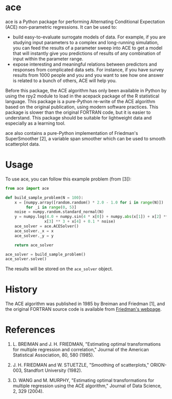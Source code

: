 ace
===

ace is a Python package for performing Alternating Conditional Expectation (ACE) non-parametric regressions. It can be used to:

 - build easy-to-evaluate surrogate models of data. For example, if you are studying input parameters to a complex and long-running simulation, you can feed the results of a parameter sweep into ACE to get a model that will instantly give you predictions of results of any combination of input within the parameter range. 
 - expose interesting and meaningful relations between predictors and responses from complicated data sets. For instance, if you have survey results from 1000 people and you and you want to see how one answer is related to a bunch of others, ACE will help you. 
 
Before this package, the ACE algorithm has only been available in Python by using the rpy2 module to load in the acepack package of the R statistical language. This package is a pure-Python re-write of the ACE algorithm based on the original publication, using modern software practices. This package is slower than the original FORTRAN code, but it is easier to understand. This package should be suitable for lightweight data and especially as a learning tool. 

ace also contains a pure-Python implementation of Friedman's SuperSmoother [2], a variable span smoother which can be used to smooth scatterplot data. 

Usage
=====
To use ace, you can follow this example problem (from [3]):

```python
from ace import ace

def build_sample_problem(N = 100):
    x = [numpy.array([random.random() * 2.0 - 1.0 for i in range(N)])
         for _i in range(0, 5)]
    noise = numpy.random.standard_normal(N)
    y = numpy.log(4.0 + numpy.sin(4 * x[0]) + numpy.abs(x[1]) + x[2] ** 2 +
                 x[3] ** 3 + x[4] + 0.1 * noise)
    ace_solver = ace.ACESolver()
    ace_solver._x = x
    ace_solver._y = y

    return ace_solver

ace_solver = build_sample_problem()
ace_solver.solve()
```

The results will be stored on the `ace_solver` object. 

History
=======
The ACE algorithm was published in 1985 by Breiman and Friedman [1], and the original FORTRAN source code is available from [Friedman's webpage](http://statweb.stanford.edu/~jhf/). 

References
==========
1. L. BREIMAN and J. H. FRIEDMAN, "Estimating optimal transformations for multiple regression and correlation," Journal of the American Statistical Association, 80, 580 (1985).

2. J. H. FRIEDMAN and W. STUETZLE, "Smoothing of scatterplots," ORION-003, Standfort University (1982).

3. D. WANG and M. MURPHY, "Estimating optimal transformations for multiple regression using the ACE algorithm," Journal of Data Science, 2, 329 (2004).


